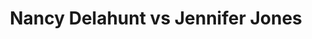 ---
title: Nancy Delahunt vs Jennifer Jones
player1:
  name: Delahunt, Nancy
  percent: 92
  wins: 3
  losses: 2
player2:
  name: Jones, Jennifer
  percent: 74
  wins: 2
  losses: 3
games:
- player1:
    team: CA
    position: Lead
    percent: 94
    win: 1
    loss: 0
  player2:
    team: MB
    position: Fourth
    percent: 55
    win: 0
    loss: 1
  event: Hearts
  year: 2002
  draw: Round Robin(5)
  score: CA 8 - MB 7
- player1:
    team: CA
    position: Lead
    percent: 89
    win: 0
    loss: 1
  player2:
    team: MB
    position: Fourth
    percent: 70
    win: 1
    loss: 0
  event: Hearts
  year: 2005
  draw: Round Robin(3)
  score: CA 5 - MB 8
- player1:
    team: NS
    position: Lead
    percent: 95
    win: 1
    loss: 0
  player2:
    team: CA
    position: Fourth
    percent: 76
    win: 0
    loss: 1
  event: Hearts
  year: 2006
  draw: Round Robin(9)
  score: CA 6 - NS 7
- player1:
    team: NS
    position: Lead
    percent: 92
    win: 0
    loss: 1
  player2:
    team: CA
    position: Fourth
    percent: 91
    win: 1
    loss: 0
  event: Hearts
  year: 2006
  draw: Semi-Final(21)
  score: NS 4 - CA 10
- player1:
    team: NS
    position: Lead
    percent: 92
    win: 1
    loss: 0
  player2:
    team: MB
    position: Fourth
    percent: 82
    win: 0
    loss: 1
  event: Hearts
  year: 2008
  draw: Round Robin(4)
  score: NS 6 - MB 5
- player1:
    team: CJO
    position: Lead
    percent: 93
    win: 1
    loss: 0
  player2:
    team: JJO
    position: Fourth
    percent: 61
    win: 0
    loss: 1
  event: Trials (Women)
  year: 2005
  draw: Round Robin(13)
  score: JJO 1 - CJO 7
---